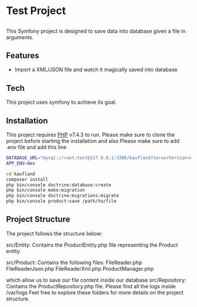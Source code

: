 # Test Project
## 




This Symfony project is designed to save data into database given a file in arguments.

## Features

- Import a XML/JSON file and watch it magically saved into database



## Tech

This project uses symfony to achieve its goal.

## Installation

This project requires [PHP](https://www.php.net//) v7.4.3 to run. Please make sure to clone the project before starting the installation and also
Please make sure to add .env file and add this line
```sh
DATABASE_URL="mysql://root:test@127.0.0.1:3306/kaufland?serverVersion=8.2.0"
APP_ENV=dev
```
```sh
cd kaufland
composer install
php bin/console doctrine:database:create
php bin/console make:migration
php bin/console doctrine:migrations:migrate
php bin/console product:save /path/to/file
```

## Project Structure

The project follows the structure below:

 src/Entity: Contains the ProductEntity.php file representing the Product entity.

 src/Product: Contains the following files:
     FileReader.php
     FileReaderJson.php
     FileReaderXml.php
     ProductManager.php

which allow us to save our file content inside our database
 src/Repository: Contains the ProductRepository.php file.
Please find all the logs inside /var/logs 
Feel free to explore these folders for more details on the project structure.
